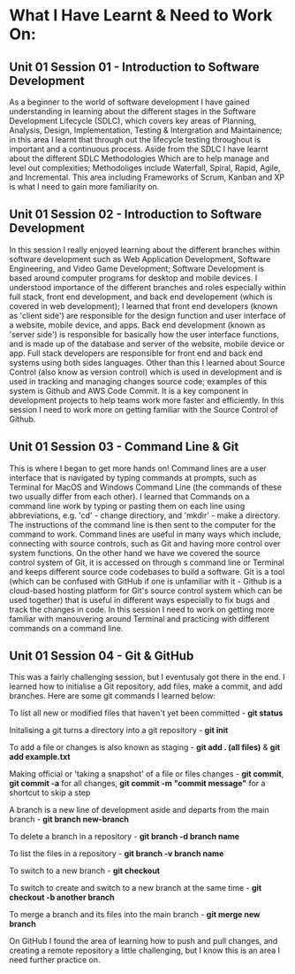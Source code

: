 # What I Have Learnt & Need to Work On:

## Unit 01 Session 01 - Introduction to Software Development
As a beginner to the world of software development I have gained understanding in learning about the different stages in the Software Development Lifecycle (SDLC), which covers key areas of Planning, Analysis, Design, Implementation, Testing & Intergration and Maintainence; in this area I learnt that through out  the lifecycle testing throughout is important and a continuous process. Aside from the SDLC I have learnt about the different SDLC Methodologies Which are to help manage and level out complexities; Methodoliges include Waterfall, Spiral, Rapid, Agile, and Incremental. This area including Frameworks of Scrum, Kanban and XP is what I need to gain more familiarity on.


## Unit 01 Session 02 - Introduction to Software Development
In this session I really enjoyed learning about the different branches within software development such as Web Application Development, Software Engineering, and Video Game Development; Software Development is based around computer programs for desktop and mobile devices. I understood importance of the different branches and roles especially within full stack, front end development, and back end developement (which is covered in web development); I learned that front end developers (known as 'client side') are responsible for the design function and user interface of a website, mobile device, and apps. Back end development (known as 'server side') is responsible for basically how the user interface functions, and is made up of the database and server of the website, mobile device or app. Full stack developers are responsible for front end and back end systems using both sides languages. Other than this I learned about Source Control (also know as version control) which is used in development and is used in tracking and managing changes source code; examples of this system is Github and AWS Code Commit. It is a key component in development projects to help teams work more faster and efficiently. In this session I need to work more on getting familiar with the Source Control of Github.


## Unit 01 Session 03 - Command Line & Git
This is where I began to get more hands on! Command lines are a user interface that is navigated by typing commands at prompts, such as Terminal for MacOS and Windows Command Line (the commands of these two usually differ from each other). I learned that Commands on a command line work by typing or pasting them on each line using abbreviations, e.g. 'cd' - change directiory, and 'mkdir' - make a directory. The instructions of the command line is then sent to the computer for the command to work. Command lines are useful in many ways which include, connecting with source controls, such as Git and having more control over system functions. On the other hand we have we covered the source control system of Git, it is accessed on through s command line or Terminal and keeps different source code codebases to build a software. Git is a tool (which can be confused with GitHub if one is unfamiliar with it - Github is a cloud-based hosting platform for Git's source control system which can be used together) that is useful in different ways especially to fix bugs and track the changes in code. In this session I need to work on getting more familiar with manouvering around Terminal and practicing with different commands on a command line.


## Unit 01 Session 04 - Git & GitHub
This was a fairly challenging session, but I eventusaly got there in the end. I learned how to initialise a Git repository, add files, make a commit, and add branches. Here are some git commands I learned below:

To list all new or modified files that haven't yet been committed - **git status**

Initalising a git turns a directory into a git repository - **git init**

To add a file or changes is also known as staging - **git add . (all files)** & **git add example.txt**

Making official or 'taking a snapshot' of a file or files changes - **git commit**, **git commit -a** for all changes, **git commit -m "commit message"** for a shortcut to skip a step 

A branch is a new line of development aside and departs from the main branch - **git branch new-branch**

To delete a branch in a repository - **git branch -d branch name**

To list the files in a repository - **git branch -v branch name**

To switch to a new branch - **git checkout**

To switch to create and switch to a new branch at the same time - **git checkout -b another branch**

To merge a branch and its files into the main branch - **git merge new branch**

On GitHub I found the area of learning how to push and pull changes, and creating a remote repository a little challenging, but I know this is an area I need further practice on.
